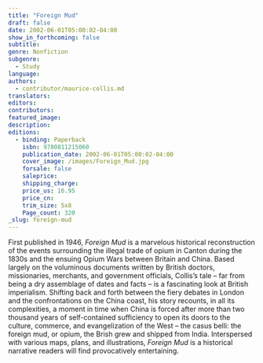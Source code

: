 ```yaml
---
title: "Foreign Mud"
draft: false
date: 2002-06-01T05:00:02-04:00
show_in_forthcoming: false
subtitle:
genre: Nonfiction
subgenre:
  - Study
language:
authors:
  - contributor/maurice-collis.md
translators:
editors:
contributors:
featured_image:
description:
editions:
  - binding: Paperback
    isbn: 9780811215060
    publication_date: 2002-06-01T05:00:02-04:00
    cover_image: /images/Foreign_Mud.jpg
    forsale: false
    saleprice:
    shipping_charge:
    price_us: 16.95
    price_cn:
    trim_size: 5x8
    Page_count: 320
_slug: foreign-mud
---
```


First published in 1946, _Foreign Mud_ is a marvelous historical reconstruction of the events surrounding the illegal trade of opium in Canton during the 1830s and the ensuing Opium Wars between Britain and China. Based largely on the voluminous documents written by British doctors, missionaries, merchants, and government officials, Collis’s tale – far from being a dry assemblage of dates and facts – is a fascinating look at British imperialism. Shifting back and forth between the fiery debates in London and the confrontations on the China coast, his story recounts, in all its complexities, a moment in time when China is forced after more than two thousand years of self-contained sufficiency to open its doors to the culture, commerce, and evangelization of the West – the casus belli: the foreign mud, or opium, the Brish grew and shipped from India. Interspersed with various maps, plans, and illustrations, _Foreign Mud_ is a historical narrative readers will find provocatively entertaining.

